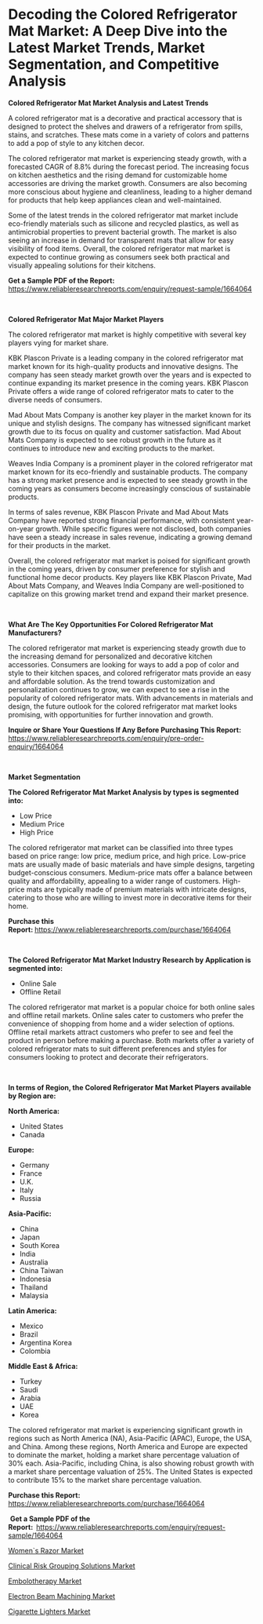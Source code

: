 <p><h1>Decoding the Colored Refrigerator Mat Market: A Deep Dive into the Latest Market Trends, Market Segmentation, and Competitive Analysis</h1></p><p><strong>Colored Refrigerator Mat Market Analysis and Latest Trends</strong></p>
<p><p>A colored refrigerator mat is a decorative and practical accessory that is designed to protect the shelves and drawers of a refrigerator from spills, stains, and scratches. These mats come in a variety of colors and patterns to add a pop of style to any kitchen decor.</p><p>The colored refrigerator mat market is experiencing steady growth, with a forecasted CAGR of 8.8% during the forecast period. The increasing focus on kitchen aesthetics and the rising demand for customizable home accessories are driving the market growth. Consumers are also becoming more conscious about hygiene and cleanliness, leading to a higher demand for products that help keep appliances clean and well-maintained.</p><p>Some of the latest trends in the colored refrigerator mat market include eco-friendly materials such as silicone and recycled plastics, as well as antimicrobial properties to prevent bacterial growth. The market is also seeing an increase in demand for transparent mats that allow for easy visibility of food items. Overall, the colored refrigerator mat market is expected to continue growing as consumers seek both practical and visually appealing solutions for their kitchens.</p></p>
<p><strong>Get a Sample PDF of the Report:&nbsp;</strong> <a href="https://www.reliableresearchreports.com/enquiry/request-sample/1664064">https://www.reliableresearchreports.com/enquiry/request-sample/1664064</a></p>
<p>&nbsp;</p>
<p><strong>Colored Refrigerator Mat Major Market Players</strong></p>
<p><p>The colored refrigerator mat market is highly competitive with several key players vying for market share. </p><p>KBK Plascon Private is a leading company in the colored refrigerator mat market known for its high-quality products and innovative designs. The company has seen steady market growth over the years and is expected to continue expanding its market presence in the coming years. KBK Plascon Private offers a wide range of colored refrigerator mats to cater to the diverse needs of consumers.</p><p>Mad About Mats Company is another key player in the market known for its unique and stylish designs. The company has witnessed significant market growth due to its focus on quality and customer satisfaction. Mad About Mats Company is expected to see robust growth in the future as it continues to introduce new and exciting products to the market.</p><p>Weaves India Company is a prominent player in the colored refrigerator mat market known for its eco-friendly and sustainable products. The company has a strong market presence and is expected to see steady growth in the coming years as consumers become increasingly conscious of sustainable products.</p><p>In terms of sales revenue, KBK Plascon Private and Mad About Mats Company have reported strong financial performance, with consistent year-on-year growth. While specific figures were not disclosed, both companies have seen a steady increase in sales revenue, indicating a growing demand for their products in the market.</p><p>Overall, the colored refrigerator mat market is poised for significant growth in the coming years, driven by consumer preference for stylish and functional home decor products. Key players like KBK Plascon Private, Mad About Mats Company, and Weaves India Company are well-positioned to capitalize on this growing market trend and expand their market presence.</p></p>
<p>&nbsp;</p>
<p><strong>What Are The Key Opportunities For Colored Refrigerator Mat Manufacturers?</strong></p>
<p><p>The colored refrigerator mat market is experiencing steady growth due to the increasing demand for personalized and decorative kitchen accessories. Consumers are looking for ways to add a pop of color and style to their kitchen spaces, and colored refrigerator mats provide an easy and affordable solution. As the trend towards customization and personalization continues to grow, we can expect to see a rise in the popularity of colored refrigerator mats. With advancements in materials and design, the future outlook for the colored refrigerator mat market looks promising, with opportunities for further innovation and growth.</p></p>
<p><strong>Inquire or Share Your Questions If Any Before Purchasing This Report:</strong> <a href="https://www.reliableresearchreports.com/enquiry/pre-order-enquiry/1664064">https://www.reliableresearchreports.com/enquiry/pre-order-enquiry/1664064</a></p>
<p>&nbsp;</p>
<p><strong>Market Segmentation</strong></p>
<p><strong>The Colored Refrigerator Mat Market Analysis by types is segmented into:</strong></p>
<p><ul><li>Low Price</li><li>Medium Price</li><li>High Price</li></ul></p>
<p><p>The colored refrigerator mat market can be classified into three types based on price range: low price, medium price, and high price. Low-price mats are usually made of basic materials and have simple designs, targeting budget-conscious consumers. Medium-price mats offer a balance between quality and affordability, appealing to a wider range of customers. High-price mats are typically made of premium materials with intricate designs, catering to those who are willing to invest more in decorative items for their home.</p></p>
<p><strong>Purchase this Report:&nbsp;</strong><a href="https://www.reliableresearchreports.com/purchase/1664064">https://www.reliableresearchreports.com/purchase/1664064</a></p>
<p>&nbsp;</p>
<p><strong>The Colored Refrigerator Mat Market Industry Research by Application is segmented into:</strong></p>
<p><ul><li>Online Sale</li><li>Offline Retail</li></ul></p>
<p><p>The colored refrigerator mat market is a popular choice for both online sales and offline retail markets. Online sales cater to customers who prefer the convenience of shopping from home and a wider selection of options. Offline retail markets attract customers who prefer to see and feel the product in person before making a purchase. Both markets offer a variety of colored refrigerator mats to suit different preferences and styles for consumers looking to protect and decorate their refrigerators.</p></p>
<p>&nbsp;</p>
<p><strong>In terms of Region, the Colored Refrigerator Mat Market Players available by Region are:</strong></p>
<p>
    <p> <strong> North America: </strong>
        <ul>
            <li>United States</li>
            <li>Canada</li>
        </ul>
        </p> 
    <p> <strong> Europe: </strong>
        <ul>
            <li>Germany</li>
            <li>France</li>
            <li>U.K.</li>
            <li>Italy</li>
            <li>Russia</li>
        </ul>
        </p> 
    <p> <strong> Asia-Pacific: </strong>
        <ul>
            <li>China</li>
            <li>Japan</li>
            <li>South Korea</li>
            <li>India</li>
            <li>Australia</li>
            <li>China Taiwan</li>
            <li>Indonesia</li>
            <li>Thailand</li>
            <li>Malaysia</li>
        </ul>
        </p> 
    <p> <strong> Latin America: </strong>
        <ul>
            <li>Mexico</li>
            <li>Brazil</li>
            <li>Argentina Korea</li>
            <li>Colombia</li>
        </ul>
        </p> 
    <p> <strong> Middle East & Africa: </strong>
        <ul>
            <li>Turkey</li>
            <li>Saudi</li>
            <li>Arabia</li>
            <li>UAE</li>
            <li>Korea</li>
        </ul>
    </p>
    </p>
<p><p>The colored refrigerator mat market is experiencing significant growth in regions such as North America (NA), Asia-Pacific (APAC), Europe, the USA, and China. Among these regions, North America and Europe are expected to dominate the market, holding a market share percentage valuation of 30% each. Asia-Pacific, including China, is also showing robust growth with a market share percentage valuation of 25%. The United States is expected to contribute 15% to the market share percentage valuation.</p></p>
<p><strong>Purchase this Report: </strong><a href="https://www.reliableresearchreports.com/purchase/1664064">https://www.reliableresearchreports.com/purchase/1664064</a></p>
<p>&nbsp;<strong>Get a Sample PDF of the Report:&nbsp;&nbsp;</strong><a href="https://www.reliableresearchreports.com/enquiry/request-sample/1664064">https://www.reliableresearchreports.com/enquiry/request-sample/1664064</a></p>
<p><strong></strong></p>
<p><p><a href="https://issuu.com/reportprime-2/docs/womens-razor-market-size-2030.pptx_71b9af5f0a0570">Women`s Razor Market</a></p><p><a href="https://medium.com/p/eb6d6cbf647d/edit">Clinical Risk Grouping Solutions Market</a></p><p><a href="https://medium.com/p/70dc8abe5696/edit">Embolotherapy Market</a></p><p><a href="https://medium.com/p/62bb058f1633/edit">Electron Beam Machining Market</a></p><p><a href="https://issuu.com/reportprime-2/docs/cigarette-lighters-market-size-2030.pptx">Cigarette Lighters Market</a></p></p>